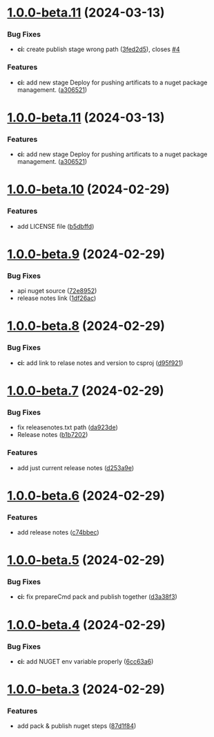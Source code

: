 # [1.0.0-beta.11](https://github.com/vicentemg/hexagonal-arch/compare/v1.0.0-beta.10...v1.0.0-beta.11) (2024-03-13)


### Bug Fixes

* **ci:** create publish stage wrong path ([3fed2d5](https://github.com/vicentemg/hexagonal-arch/commit/3fed2d5421a74f2cacd01bafcbf4450af18db33e)), closes [#4](https://github.com/vicentemg/hexagonal-arch/issues/4)


### Features

* **ci:** add new stage Deploy for pushing artificats to a nuget package management. ([a306521](https://github.com/vicentemg/hexagonal-arch/commit/a3065210a1959c885a82082778a3bfe88257ea02))

# [1.0.0-beta.11](https://github.com/vicentemg/hexagonal-arch/compare/v1.0.0-beta.10...v1.0.0-beta.11) (2024-03-13)


### Features

* **ci:** add new stage Deploy for pushing artificats to a nuget package management. ([a306521](https://github.com/vicentemg/hexagonal-arch/commit/a3065210a1959c885a82082778a3bfe88257ea02))

# [1.0.0-beta.10](https://github.com/vicentemg/hexagonal-arch/compare/v1.0.0-beta.9...v1.0.0-beta.10) (2024-02-29)


### Features

* add LICENSE file ([b5dbffd](https://github.com/vicentemg/hexagonal-arch/commit/b5dbffd59d3c8b60aad18255282f6505f33e404f))

# [1.0.0-beta.9](https://github.com/vicentemg/hexagonal-arch/compare/v1.0.0-beta.8...v1.0.0-beta.9) (2024-02-29)


### Bug Fixes

* api nuget source ([72e8952](https://github.com/vicentemg/hexagonal-arch/commit/72e8952928989657549499a47c97653b4b05ff23))
* release notes link ([1df26ac](https://github.com/vicentemg/hexagonal-arch/commit/1df26ac331a2616f4b031fcb203ec34ffae1bc13))

# [1.0.0-beta.8](https://github.com/vicentemg/hexagonal-arch/compare/v1.0.0-beta.7...v1.0.0-beta.8) (2024-02-29)


### Bug Fixes

* **ci:** add link to relase notes and version to csproj ([d95f921](https://github.com/vicentemg/hexagonal-arch/commit/d95f92188d670dcd5cec037044a4e9f6bc42288d))

# [1.0.0-beta.7](https://github.com/vicentemg/hexagonal-arch/compare/v1.0.0-beta.6...v1.0.0-beta.7) (2024-02-29)


### Bug Fixes

* fix releasenotes.txt path ([da923de](https://github.com/vicentemg/hexagonal-arch/commit/da923de389c706e0f83395afe2dce6d9d32d0b2d))
* Release notes ([b1b7202](https://github.com/vicentemg/hexagonal-arch/commit/b1b7202ac38613aa9eb81117a9064a3792ed9770))


### Features

* add just current release notes ([d253a9e](https://github.com/vicentemg/hexagonal-arch/commit/d253a9ecaa6c362c1e5ce224282e1f71dd225f0a))

# [1.0.0-beta.6](https://github.com/vicentemg/hexagonal-arch/compare/v1.0.0-beta.5...v1.0.0-beta.6) (2024-02-29)


### Features

* add release notes ([c74bbec](https://github.com/vicentemg/hexagonal-arch/commit/c74bbec56e4860e4fd7a53dfa8f3b9e404596ace))

# [1.0.0-beta.5](https://github.com/vicentemg/hexagonal-arch/compare/v1.0.0-beta.4...v1.0.0-beta.5) (2024-02-29)


### Bug Fixes

* **ci:** fix prepareCmd pack and publish together ([d3a38f3](https://github.com/vicentemg/hexagonal-arch/commit/d3a38f3903439721412702c8d0df3536372f1b53))

# [1.0.0-beta.4](https://github.com/vicentemg/hexagonal-arch/compare/v1.0.0-beta.3...v1.0.0-beta.4) (2024-02-29)


### Bug Fixes

* **ci:** add NUGET env variable properly ([6cc63a6](https://github.com/vicentemg/hexagonal-arch/commit/6cc63a66d9724289e742a558bbf3ccafadc8c9a2))

# [1.0.0-beta.3](https://github.com/vicentemg/hexagonal-arch/compare/v1.0.0-beta.2...v1.0.0-beta.3) (2024-02-29)


### Features

* add pack & publish nuget steps ([87d1f84](https://github.com/vicentemg/hexagonal-arch/commit/87d1f84fca558f51b959f71173361357a3d2a47f))
